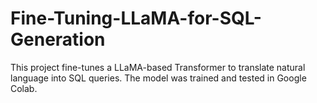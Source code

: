 # Fine-Tuning-LLaMA-for-SQL-Generation
This project fine-tunes a LLaMA-based Transformer to translate natural language into SQL queries.   The model was trained and tested in Google Colab.

